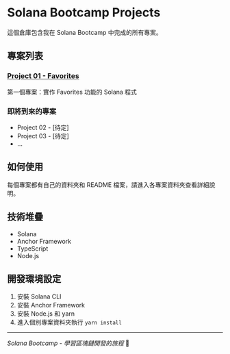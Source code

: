 # Solana Bootcamp Projects

這個倉庫包含我在 Solana Bootcamp 中完成的所有專案。

## 專案列表

### [Project 01 - Favorites](./project-01-favorites/)
第一個專案：實作 Favorites 功能的 Solana 程式

### 即將到來的專案
- Project 02 - [待定]
- Project 03 - [待定]
- ...

## 如何使用

每個專案都有自己的資料夾和 README 檔案，請進入各專案資料夾查看詳細說明。

## 技術堆疊

- Solana
- Anchor Framework
- TypeScript
- Node.js

## 開發環境設定

1. 安裝 Solana CLI
2. 安裝 Anchor Framework  
3. 安裝 Node.js 和 yarn
4. 進入個別專案資料夾執行 `yarn install`

---

*Solana Bootcamp - 學習區塊鏈開發的旅程* 🚀 